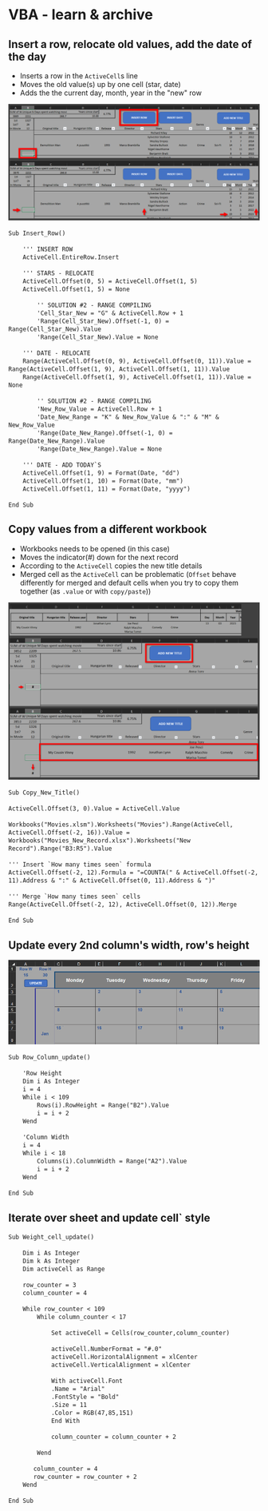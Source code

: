 # VBA - learn & archive

## Insert a row, relocate old values, add the date of the day
- Inserts a row in the `ActiveCell`s line
- Moves the old value(s) up by one cell (star, date)
- Adds the the current day, month, year in the "new" row

<div align="center">
    <img src="docs/insert_row.png" </img> 
</div>

```
Sub Insert_Row()
    
    ''' INSERT ROW
    ActiveCell.EntireRow.Insert
    
    ''' STARS - RELOCATE
    ActiveCell.Offset(0, 5) = ActiveCell.Offset(1, 5)
    ActiveCell.Offset(1, 5) = None
    
        '' SOLUTION #2 - RANGE COMPILING
        'Cell_Star_New = "G" & ActiveCell.Row + 1
        'Range(Cell_Star_New).Offset(-1, 0) = Range(Cell_Star_New).Value
        'Range(Cell_Star_New).Value = None
    
    ''' DATE - RELOCATE
    Range(ActiveCell.Offset(0, 9), ActiveCell.Offset(0, 11)).Value = Range(ActiveCell.Offset(1, 9), ActiveCell.Offset(1, 11)).Value
    Range(ActiveCell.Offset(1, 9), ActiveCell.Offset(1, 11)).Value = None
    
        '' SOLUTION #2 - RANGE COMPILING
        'New_Row_Value = ActiveCell.Row + 1
        'Date_New_Range = "K" & New_Row_Value & ":" & "M" & New_Row_Value
        'Range(Date_New_Range).Offset(-1, 0) = Range(Date_New_Range).Value
        'Range(Date_New_Range).Value = None
    
    ''' DATE - ADD TODAY`S
    ActiveCell.Offset(1, 9) = Format(Date, "dd")
    ActiveCell.Offset(1, 10) = Format(Date, "mm")
    ActiveCell.Offset(1, 11) = Format(Date, "yyyy")

End Sub
```

## Copy values from a different workbook
- Workbooks needs to be opened (in this case)
- Moves the indicator(#) down for the next record
- According to the `ActiveCell` copies the new title details
- Merged cell as the `ActiveCell` can be problematic (`Offset` behave differently for merged and default cells when you try to copy them together (as `.value` or with `copy/paste`))

<div align="center">
    <img src="docs/add_new_title.png" </img> 
</div>

```
Sub Copy_New_Title()

ActiveCell.Offset(3, 0).Value = ActiveCell.Value

Workbooks("Movies.xlsm").Worksheets("Movies").Range(ActiveCell, ActiveCell.Offset(-2, 16)).Value = Workbooks("Movies_New_Record.xlsx").Worksheets("New Record").Range("B3:R5").Value

''' Insert `How many times seen` formula
ActiveCell.Offset(-2, 12).Formula = "=COUNTA(" & ActiveCell.Offset(-2, 11).Address & ":" & ActiveCell.Offset(0, 11).Address & ")"

''' Merge `How many times seen` cells
Range(ActiveCell.Offset(-2, 12), ActiveCell.Offset(0, 12)).Merge

End Sub
```

## Update every 2nd column's width, row's height
<div align="center">
    <img src="docs/update_row_column.png" </img> 
</div>

```
Sub Row_Column_update()
    
    'Row Height
    Dim i As Integer
    i = 4
    While i < 109
        Rows(i).RowHeight = Range("B2").Value
        i = i + 2
    Wend
    
    'Column Width
    i = 4
    While i < 18
        Columns(i).ColumnWidth = Range("A2").Value
        i = i + 2
    Wend
    
End Sub
```

## Iterate over sheet and update cell` style
```
Sub Weight_cell_update()

    Dim i As Integer
    Dim k As Integer
    Dim activeCell as Range
    
    row_counter = 3
    column_counter = 4

    While row_counter < 109
    	While column_counter < 17
    		
    		Set activeCell = Cells(row_counter,column_counter)
    		
    		activeCell.NumberFormat = "#.0"
    		activeCell.HorizontalAlignment = xlCenter
   			activeCell.VerticalAlignment = xlCenter
    		
	        With activeCell.Font
			.Name = "Arial"
		    .FontStyle = "Bold"
			.Size = 11
			.Color = RGB(47,85,151)
			End With
				
			column_counter = column_counter + 2
			
      	Wend
      	
       column_counter = 4
       row_counter = row_counter + 2
    Wend

End Sub
```

